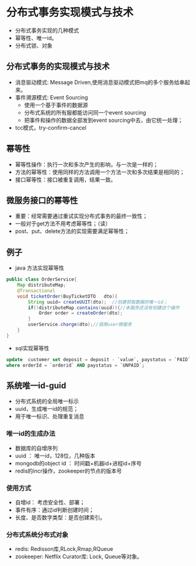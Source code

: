 # 分布式事务实现模式与技术

* 分布式事务实现的几种模式
* 幂等性、唯一id。
* 分布式锁、对象

##  分布式事务的实现模式与技术

* 消息驱动模式: Message Driven,使用消息驱动模式把mq的多个服务给串起来。
* 事件溯源模式: Event Sourcing
  * 使用一个基于事件的数据源
  * 分布式系统的所有服都能访问同一个event sourcing
  * 把事件和操作的数据全部发到event sourcing中去，由它统一处理；
* tcc模式，try-confirm-cancel



## 幂等性

* 幂等性操作：执行一次和多次产生的影响，与一次是一样的；
* 方法的幂等性：使用同样的方法调用一个方法一次和多次结果是相同的；
* 接口幂等性：接口被重复调用，结果一致。


## 微服务接口的幂等性

* 重要：经常需要通过重试实现分布式事务的最终一致性；
* 一般对于get方法不用考虑幂等性；（读）
* post、put、delete方法的实现需要满足幂等性；



## 例子

* java 方法实现幂等性

```java
public class OrderService{
    Map distributeMap;
    @Transactional
    void ticketOrder(BuyTicketDTO   dto){
        String uuid= createUUIT(dto);  //创建获取数据的唯一id；
        if(!distributeMap.contains(uuid)){//本服务还没有创建这个操作
            Order order = createOrder(dto);
        }
        userService.charge(dto);//调用user微服务
    }
}
```

* sql实现幂等性

```sql
update  customer set deposit = deposit - `value`, paystatus = `PAID` 
where orderId = `orderid` AND paystatus = `UNPAID`;
```


##  系统唯一id-guid

* 分布式系统的全局唯一标示
* uuid，生成唯一id的规范；
* 用于唯一标识、处理重复消息


### 唯一id的生成办法

* 数据库的自增序列
* uuid ： 唯一id，128位，几种版本
* mongodb的object id ： 时间戳+机器id+进程id+序号
* redis的incr操作，zookeeper的节点的版本号

### 使用方式

* 自增id： 考虑安全性、部署；
* 事件有序：通过id判断创建时间；
* 长度、是否数字类型：是否创建索引。


### 分布式系统分布式对象

* redis: Redisson库,RLock,Rmap,RQueue
* zookeeper: Netflix Curator库: Lock, Queue等对象。